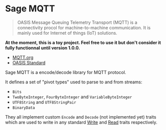# Sage MQTT

> OASIS Message Queuing Telemetry Transport (MQTT) is a connectivity procol for machine-to-machine communication. It is mainly used for Internet of things (IoT) solutions.

**At the moment, this is a toy project. Feel free to use it but don't consider it fully functionnal until version 1.0.0.**

- [MQTT.org](http://mqtt.org/)
- [OASIS Standard](https://docs.oasis-open.org/mqtt/mqtt/v5.0/mqtt-v5.0.html)

Sage MQTT is a encode/decode library for MQTT protocol.

It defines a set of "pivot types" used to parse to and from streams:

- `Bits`
- `TwoByteInteger`, `FourByteInteger` and `VariableByteInteger`
- `UTF8String` and `UTF8StringPair`
- `BinaryData`

They all implement custom `Encode` and `Decode` (not implemented yet) traits which are used to write in any standard [Write](https://doc.rust-lang.org/std/io/trait.Write.html) and [Read](https://doc.rust-lang.org/std/io/trait.Read.html) traits respectively. 

